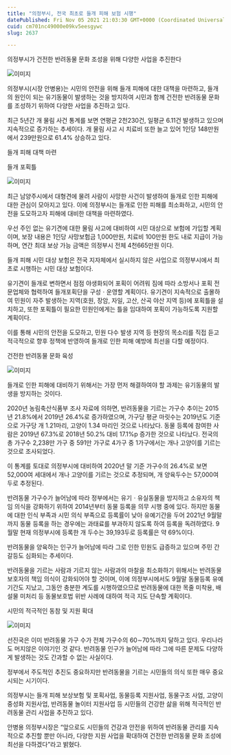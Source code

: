 ```yaml
---
title: "의정부시, 전국 최초로 들개 피해 보험 시행"
datePublished: Fri Nov 05 2021 21:03:30 GMT+0000 (Coordinated Universal Time)
cuid: cm701nc49000e09kv5eesgywc
slug: 2637

---
```



의정부시가 건전한 반려동물 문화 조성을 위해 다양한 사업을 추진한다

![이미지](https://cdn.hashnode.com/res/hashnode/image/upload/v1739251846540/5ebaa531-1b95-4df6-813f-3af0734a72ec.jpeg)

의정부시(시장 안병용)는 시민의 안전을 위해 들개 피해에 대한 대책을 마련하고, 들개의 원인이 되는 유기동물이 발생하는 것을 방지하여 시민과 함께 건전한 반려동물 문화를 조성하기 위하여 다양한 사업을 추진하고 있다.

최근 5년간 개 물림 사건 통계를 보면 연평균 2천230건, 일평균 6.11건 발생하고 있으며 지속적으로 증가하는 추세이다. 개 물림 사고 시 치료비 또한 늘고 있어 1인당 148만원에서 239만원으로 61.4% 상승하고 있다.

들개 피해 대책 마련

들개 포획틀

![이미지](https://cdn.hashnode.com/res/hashnode/image/upload/v1739251849033/fa59c3d9-047c-4221-84a7-b8371683f83f.jpeg)

최근 남양주시에서 대형견에 물려 사람이 사망한 사건이 발생하여 들개로 인한 피해에 대한 관심이 모아지고 있다. 이에 의정부시는 들개로 인한 피해를 최소화하고, 시민의 안전을 도모하고자 피해에 대비한 대책을 마련하였다.

우선 주인 없는 유기견에 대한 물림 사고에 대비하여 시민 대상으로 보험에 가입할 계획이며, 보장 내용은 1인당 사망보험금 1,000만원, 치료비 100만원 한도 내로 지급이 가능하며, 연간 최대 보상 가능 금액은 의정부시 전체 4천665만원 이다.

들개 피해 시민 대상 보험은 전국 지자체에서 실시하지 않은 사업으로 의정부시에서 최초로 시행하는 시민 대상 보험이다.

유기견이 들개로 변하면서 점점 야생화되어 포획이 어려워 짐에 따라 소방서나 포획 전문업체와 협력하여 들개포획단을 구성ㆍ운영할 계획이다. 유기견이 지속적으로 출몰하여 민원이 자주 발생하는 지역(호원, 장암, 자일, 고산, 산곡 야산 지역 등)에 포획틀을 설치하고, 또한 포획틀이 필요한 민원인에게는 틀을 임대하여 포획이 가능하도록 지원할 계획이다.

이를 통해 시민의 안전을 도모하고, 민원 다수 발생 지역 등 현장의 목소리를 직접 듣고 적극적으로 향후 정책에 반영하여 들개로 인한 피해 예방에 최선을 다할 예정이다.

건전한 반려동물 문화 육성

![이미지](https://cdn.hashnode.com/res/hashnode/image/upload/v1739251851533/20bf295b-4175-4447-a12f-b70bd762cbde.jpeg)

들개로 인한 피해에 대비하기 위해서는 가장 먼저 해결하여야 할 과제는 유기동물의 발생을 방지하는 것이다.

2020년 농림축산식품부 조사 자료에 의하면, 반려동물을 기르는 가구수 추이는 2015년 21.8%에서 2019년 26.4%로 증가하였으며, 가구당 평균 마릿수는 2019년도 기준으로 가구당 개 1.21마리, 고양이 1.34 마리인 것으로 나타났다. 동물 등록에 참여한 사람은 2019년 67.3%로 2018년 50.2% 대비 17.1%p 증가한 것으로 나타났다. 전국의 총 가구수 2,238만 가구 중 591만 가구로 4가구 중 1가구에서는 개나 고양이를 기르는 것으로 조사되었다.

이 통계를 토대로 의정부시에 대비하여 2020년 말 기준 가구수의 26.4%로 보면 52,000여 세대에서 개나 고양이를 기르는 것으로 추정되며, 개 양육두수는 57,000여 두로 추정된다.

반려동물 가구수가 늘어남에 따라 정부에서는 유기ㆍ유실동물을 방지하고 소유자의 책임 의식을 강화하기 위하여 2014년부터 동물 등록을 의무 시행 중에 있다. 하지만 동물에 대한 인식 부족과 시민 의식 부족으로 등록률이 낮아 유예기간을 두어 2021년 9월말까지 동물 등록을 하는 경우에는 과태료를 부과하지 않도록 하여 등록을 독려하였다. 9월말 현재 의정부시에 등록한 개 두수는 39,193두로 등록률은 약 69%이다.

반려동물을 양육하는 인구가 늘어남에 따라 그로 인한 민원도 급증하고 있으며 주민 간 갈등도 심화되는 추세이다.

반려동물을 기르는 사람과 기르지 않는 사람과의 마찰을 최소화하기 위해서는 반려동물 보호자의 책임 의식이 강화되어야 할 것이며, 이에 의정부시에서도 9월말 동물등록 유예기간도 지났고, 그동안 충분한 계도를 시행하였으므로 반려동물에 대한 목줄 미착용, 배설물 미처리 등 동물보호법 위반 사례에 대하여 적극 지도 단속할 계획이다.

시민의 적극적인 동참 및 지원 확대

![이미지](https://cdn.hashnode.com/res/hashnode/image/upload/v1739251853510/ef6f4346-b278-43f2-aed4-decfd89efdb9.jpeg)

선진국은 이미 반려동물 가구 수가 전체 가구수의 60∼70%까지 달하고 있다. 우리나라도 머지않은 이야기인 것 같다. 반려동물 인구가 늘어남에 따라 그에 따른 문제도 다양하게 발생하는 것도 간과할 수 없는 사실이다.

정부에서 주도적인 추진도 중요하지만 반려동물을 기르는 시민들의 의식 또한 매우 중요시되는 시기이다.

의정부시는 들개 피해 보상보험 및 포획사업, 동물등록 지원사업, 동물구조 사업, 고양이 중성화 지원사업, 반려동물 놀이터 지원사업 등 시민들의 건강한 삶을 위해 적극적인 반려동물 관리 사업을 추진하고 있다.

안병용 의정부시장은 “앞으로도 시민들의 건강과 안전을 위하여 반려동물 관리를 지속적으로 추진할 뿐만 아니라, 다양한 지원 사업을 확대하여 건전한 반려동물 문화 조성에 최선을 다하겠다”라고 밝혔다.